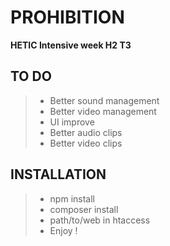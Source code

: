 # PROHIBITION #

**HETIC Intensive week  H2 T3**


## TO DO ##
> - Better sound management
> - Better video management
> - UI improve
> - Better audio clips
> - Better video clips

## INSTALLATION ##
> - npm install
> - composer install
> - path/to/web in htaccess
> - Enjoy !
